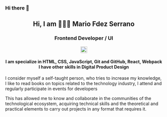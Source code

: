 ### Hi there 👋

<h2 align="center"> Hi, I am 🧑🏾‍💻 Mario Fdez Serrano</h2>
<h3 align="center">Frontend Developer / UI</h3>

<p align="center">
  <a href="https://twitter.com/mariuscaribe">
  <img align="center" alt="Mario Fernandez | Twitter" width="21px" src="https://raw.githubusercontent.com/anuraghazra/anuraghazra/master/assets/twitter.svg" />
</a>
</p>

#### <p align="center">I am specialize in HTML, CSS, JavaScript, Git and GitHub,  React, Webpack I have other skills in Digital Product Design</p>


I consider myself a self-taught person, who tries to increase my knowledge, I like to read books on topics related to the technology industry, I attend and regularly participate in events for developers

This has allowed me to know and collaborate in the communities of the technological ecosystem,
acquiring technical skills and the theoretical and practical elements to carry out projects in any format that requires it.

<!--
**mariuscaribe/mariuscaribe** is a ✨ _special_ ✨ repository because its `README.md` (this file) appears on your GitHub profile.

Here are some ideas to get you started:

- 🔭 I’m currently working on ...
- 🌱 I’m currently learning ...
- 👯 I’m looking to collaborate on ...
- 🤔 I’m looking for help with ...
- 💬 Ask me about ...
- 📫 How to reach me: ...
- 😄 Pronouns: ...
- ⚡ Fun fact: ...
-->
